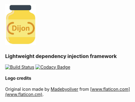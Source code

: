 <img src="https://raw.githubusercontent.com/battila7/dijon/master/images/dijon.png" width="100">

### Lightweight dependency injection framework

[![Build Status](https://travis-ci.org/battila7/dijon.svg?branch=master)](https://travis-ci.org/battila7/dijon)
[![Codacy Badge](https://api.codacy.com/project/badge/Grade/e5d73d8dcd744407ac39a7ed53e72deb)](https://www.codacy.com/app/bagossyattila_2/dijon?utm_source=github.com&amp;utm_medium=referral&amp;utm_content=battila7/dijon&amp;utm_campaign=Badge_Grade)

#### Logo credits
Original icon made by [Madebyoliver](http://www.flaticon.com/authors/madebyoliver) from [www.flaticon.com](www.flaticon.cm).
